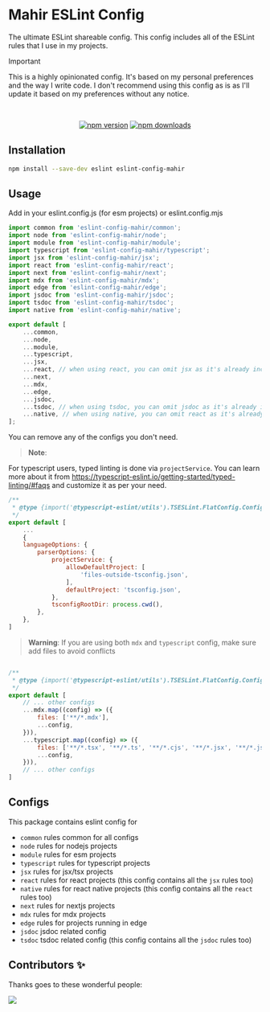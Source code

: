 # Mahir ESLint Config

The ultimate ESLint shareable config. This config includes all of the ESLint rules that I use in my projects.

> [!Important]
> This is a highly opinionated config. It's based on my personal preferences and the way I write code.
> I don't recommend using this config as is as I'll update it based on my preferences without any notice.

<div align="center">
 <br />
 <p>
  <a href="https://www.npmjs.com/package/eslint-config-mahir"><img src="https://img.shields.io/npm/v/eslint-config-mahir.svg?maxAge=3600" alt="npm version" /></a>
  <a href="https://www.npmjs.com/package/eslint-config-mahir"><img src="https://img.shields.io/npm/dw/eslint-config-mahir.svg?maxAge=3600" alt="npm downloads" /></a>
 </p>
</div>

## Installation

```bash
npm install --save-dev eslint eslint-config-mahir
```

## Usage

Add in your eslint.config.js (for esm projects) or eslint.config.mjs

```js
import common from 'eslint-config-mahir/common';
import node from 'eslint-config-mahir/node';
import module from 'eslint-config-mahir/module';
import typescript from 'eslint-config-mahir/typescript';
import jsx from 'eslint-config-mahir/jsx';
import react from 'eslint-config-mahir/react';
import next from 'eslint-config-mahir/next';
import mdx from 'eslint-config-mahir/mdx';
import edge from 'eslint-config-mahir/edge';
import jsdoc from 'eslint-config-mahir/jsdoc';
import tsdoc from 'eslint-config-mahir/tsdoc';
import native from 'eslint-config-mahir/native';

export default [
	...common,
	...node,
	...module,
	...typescript,
	...jsx,
	...react, // when using react, you can omit jsx as it's already included with react
	...next,
	...mdx,
	...edge,
	...jsdoc,
	...tsdoc, // when using tsdoc, you can omit jsdoc as it's already included with tsdoc
	...native, // when using native, you can omit react as it's already included with native
];

```

You can remove any of the configs you don't need.

> **Note**:

For typescript users, typed linting is done via `projectService`. You can learn more about it from https://typescript-eslint.io/getting-started/typed-linting/#faqs and customize it as per your need.

```js
/**
 * @type {import('@typescript-eslint/utils').TSESLint.FlatConfig.ConfigArray}
 */
export default [
	...
	{
	languageOptions: {
		parserOptions: {
			projectService: {
				allowDefaultProject: [
					'files-outside-tsconfig.json',
				],
				defaultProject: 'tsconfig.json',
			},
			tsconfigRootDir: process.cwd(),
		},
	},
]
```

> **Warning**:
If you are using both `mdx` and `typescript` config, make sure add files to avoid conflicts
```js

/**
 * @type {import('@typescript-eslint/utils').TSESLint.FlatConfig.ConfigArray}
 */
export default [
	// ... other configs
	...mdx.map((config) => ({
		files: ['**/*.mdx'],
		...config,
	})),
	...typescript.map((config) => ({
		files: ['**/*.tsx', '**/*.ts', '**/*.cjs', '**/*.jsx', '**/*.js'],
		...config,
	})),
	// ... other configs
]
```

## Configs

This package contains eslint config for

- `common` rules common for all configs
- `node` rules for nodejs projects
- `module` rules for esm projects
- `typescript` rules for typescript projects
- `jsx` rules for jsx/tsx projects
- `react` rules for react projects (this config contains all the `jsx` rules too)
- `native` rules for react native projects (this config contains all the `react` rules too)
- `next` rules for nextjs projects
- `mdx` rules for mdx projects
- `edge` rules for projects running in edge
- `jsdoc` jsdoc related config
- `tsdoc` tsdoc related config (this config contains all the `jsdoc` rules too)

## Contributors ✨

Thanks goes to these wonderful people:

<a href="https://github.com/imranbarbhuiya/eslint-config-mahir/graphs/contributors">
    <img src="https://contrib.rocks/image?repo=imranbarbhuiya/eslint-config-mahir" />
</a>

